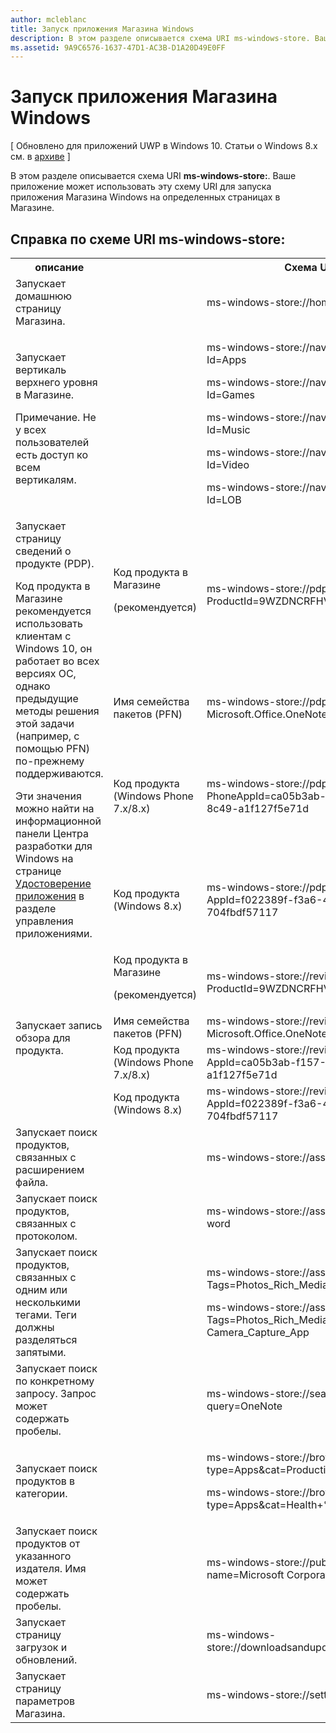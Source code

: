 ```yaml
---
author: mcleblanc
title: Запуск приложения Магазина Windows
description: В этом разделе описывается схема URI ms-windows-store. Ваше приложение может использовать эту схему URI для запуска приложения Магазина Windows на определенных страница в Магазине.
ms.assetid: 9A9C6576-1637-47D1-AC3B-D1A20D49E0FF
---
```


# Запуск приложения Магазина Windows


\[ Обновлено для приложений UWP в Windows 10. Статьи о Windows 8.x см. в [архиве](http://go.microsoft.com/fwlink/p/?linkid=619132) \]

В этом разделе описывается схема URI **ms-windows-store:**. Ваше приложение может использовать эту схему URI для запуска приложения Магазина Windows на определенных страницах в Магазине.

## Справка по схеме URI ms-windows-store:

<table>
<tr><th>описание</th><th></th><th>Схема URI</th></tr>
<tr><td>Запускает домашнюю страницу Магазина.</td><td /><td>ms-windows-store://home</td></tr>
<tr><td>Запускает вертикаль верхнего уровня в Магазине.<p>Примечание. Не у всех пользователей есть доступ ко всем вертикалям.</p>
</td><td /><td>
<p>ms-windows-store://navigatetopage/?Id=Apps </p>
<p>ms-windows-store://navigatetopage/?Id=Games</p>
<p>ms-windows-store://navigatetopage/?Id=Music</p>
<p>ms-windows-store://navigatetopage/?Id=Video</p>
<p>ms-windows-store://navigatetopage/?Id=LOB</p>
</td>
</tr>
<tr>
<td rowspan="4">Запускает страницу сведений о продукте (PDP). <p>Код продукта в Магазине рекомендуется использовать клиентам с Windows 10, он работает во всех версиях ОС, однако предыдущие методы решения этой задачи (например, с помощью PFN) по-прежнему поддерживаются.</p>
<p>Эти значения можно найти на информационной панели Центра разработки для Windows на странице <a href="https://msdn.microsoft.com/library/windows/apps/mt148561.aspx">Удостоверение приложения</a> в разделе управления приложениями.</p>
</td>
<td>
Код продукта в Магазине <p>(рекомендуется)</p>
</td>
<td>
<p>ms-windows-store://pdp/?ProductId=9WZDNCRFHVJL</p>
</td>
</tr>
<tr>
<td>Имя семейства пакетов (PFN)</td>
<td>ms-windows-store://pdp/?PFN= Microsoft.Office.OneNote_8wekyb3d8bbwe
</td>
</tr>
<tr>
<td>Код продукта (Windows Phone 7.x/8.x)</td>
<td>ms-windows-store://pdp/?PhoneAppId=ca05b3ab-f157-450c-8c49-a1f127f5e71d </td>
</tr>
<tr>
<td>Код продукта (Windows 8.x)</td>
<td>ms-windows-store://pdp/?AppId=f022389f-f3a6-417e-ad23-704fbdf57117
</td>
</tr>
<tr>
<td rowspan="4">Запускает запись обзора для продукта.</td>
<td>Код продукта в Магазине <p>(рекомендуется)</p></td>
<td>ms-windows-store://review/?ProductId=9WZDNCRFHVJL </td>
</tr>
<tr>
<td>Имя семейства пакетов (PFN)</td>
<td>ms-windows-store://review/?PFN= Microsoft.Office.OneNote_8wekyb3d8bbwe
</td>
</tr>
<tr>
<td>Код продукта (Windows Phone 7.x/8.x)</td>
<td>ms-windows-store://reviewapp/?AppId=ca05b3ab-f157-450c-8c49-a1f127f5e71d </td>
</tr>
<tr>
<td>Код продукта (Windows 8.x)</td>
<td>ms-windows-store://review/?AppId=f022389f-f3a6-417e-ad23-704fbdf57117 </td>
</tr>
<tr>
<td>Запускает поиск продуктов, связанных с расширением файла. </td>
<td />
<td>ms-windows-store://assoc/?FileExt=pdf
</td>
</tr>
<tr>
<td>Запускает поиск продуктов, связанных с протоколом.</td>
<td />
<td>ms-windows-store://assoc/?Protocol=ms-word </td>
</tr>
<tr>
<td>Запускает поиск продуктов, связанных с одним или несколькими тегами. Теги должны разделяться запятыми. 
</td>
<td />
<td>
<p>ms-windows-store://assoc/?Tags=Photos_Rich_Media_Edit </p>
<p>ms-windows-store://assoc/?Tags=Photos_Rich_Media_Edit, Camera_Capture_App</p>
</td>
</tr>
<tr>
<td>
Запускает поиск по конкретному запросу. Запрос может содержать пробелы. 
</td>
<td />
<td>ms-windows-store://search/?query=OneNote </td>
</tr>
<tr>
<td>Запускает поиск продуктов в категории.</td>
<td />
<td>
<p>ms-windows-store://browse/?type=Apps&amp;cat=Productivity</p>
<p>ms-windows-store://browse/?type=Apps&amp;cat=Health+%26+fitness </p>
</td>
</tr>
<tr>
<td>Запускает поиск продуктов от указанного издателя. Имя может содержать пробелы. 
</td>
<td />
<td>ms-windows-store://publisher/?name=Microsoft Corporation
</td>
</tr>
<tr><td>Запускает страницу загрузок и обновлений.</td>
<td />
<td>ms-windows-store://downloadsandupdates </td>
</tr>
<tr>
<td>Запускает страницу параметров Магазина.</td>
<td />
<td>ms-windows-store://settings </td>
</tr>
</table>

 

 





<!--HONumber=May16_HO2-->


